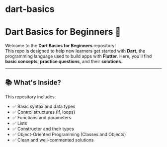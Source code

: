 # dart-basics
# Dart Basics for Beginners 🚀

Welcome to the **Dart Basics for Beginners** repository!  
This repo is designed to help new learners get started with **Dart**, the programming language used to build apps with **Flutter**. Here, you'll find  **basic concepts**, **practice questions**, and their **solutions**.

---

## 📚 What's Inside?

This repository includes:

- ✅ Basic syntax and data types  
- ✅ Control structures (if, loops)  
- ✅ Functions and parameters  
- ✅ Lists
- ✅ Constructor and their types
- ✅ Object-Oriented Programming (Classes and Objects)  
- ✅ Clean and well-commented solutions



